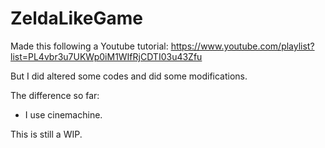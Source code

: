 # ZeldaLikeGame

Made this following a Youtube tutorial:
https://www.youtube.com/playlist?list=PL4vbr3u7UKWp0iM1WIfRjCDTI03u43Zfu

But I did altered some codes and did some modifications.

The difference so far:
- I use cinemachine.

This is still a WIP.
 
